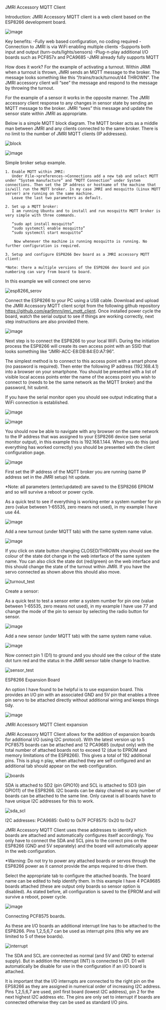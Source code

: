 ﻿JMRI Accessory MQTT Client

Introduction:
JMRI Accessory MQTT client is a web client based on the ESP8266 development board.


![image](https://user-images.githubusercontent.com/471260/155894545-6a74d38a-c0e5-4213-81d9-4a599226e5e5.png)


Key benefits:
	-Fully web based configuration, no coding required
	-Connection to JMRI is via WiFi enabling multiple clients
	-Supports both input and output (turn-outs/lights/sensors) 
	-Plug-n-play additional I/O boards such as PCF857x and PCA9685
	-JMRI already fully supports MQTT


How does it work?
For the example of activating a turnout. Within JRMI when a turnout is thrown, JMRI sends an MQTT message to the broker. The message looks something like this  “/trains/track/turnout/44 THROWN”. The JMRI accessory client will “see” the message and respond to the message by throwing the turnout.

For the example of a sensor it works in the opposite manner. The JMRI accessory client response to any changes in sensor state by sending an MQTT message to the broker. JMRI “sees” this message and update the sensor state within JMRI as appropriate.

Below is a simple MQTT block diagram. The MQTT broker acts as a middle man between JMRI and any clients connected to the same broker. There is no limit to the number of JMRI MQTT clients (IP addresses). 

![block](https://user-images.githubusercontent.com/471260/155901574-b8f28dc8-12a8-4d75-8083-562dd6f77d41.png)


![image](https://user-images.githubusercontent.com/471260/155894597-63b46d57-ea2e-4219-ae96-281ce6b25830.png)
       
       
Simple broker setup example.

    1. Enable MQTT within JMRI:
       Under File->preferences->Connections add a new tab and select MQTT under “System manufacture” and “MQTT Connection” under System connections. Then set the IP address or hostname of the machine that is/will run the MQTT broker. In my case JMRI and mosquitto (Linux MQTT server) are running on the same machine.
       Leave the last two parameters as default.

    2. Set up a MQTT broker:
       I am running Ubuntu and to install and run mosquitto MQTT broker is very simple with three commands. 
       
       “sudo apt install mosquitto”
       “sudo systemctl enable mosquitto”
       “sudo systemctl start mosquitto”
       
       	Now whenever the machine is running mosquitto is running. No further configuration is required.
       
    3. Setup and configure ESP8266 Dev board as a JMRI accessory MQTT client:

	*Note: there a multiple versions of the ESP8266 dev board and pin numbering can vary from board to board. 
	
In this example we will connect one servo
       

![esp8266_serov](https://user-images.githubusercontent.com/471260/155894646-a6245006-ab70-4377-8d93-c290d3aeb227.png)


Connect the ESP8266 to your PC using a USB cable. Download and upload the JMRI Accessory MQTT client script from the following github repository https://github.com/ear9mrn/jmri_mqtt_client.  Once installed power cycle the board, watch the serial output to see if things are working correctly, next step instructions are also provided there. 


![image](https://user-images.githubusercontent.com/471260/155894663-4467aba4-fe3b-4a06-bea7-72d99670e2c2.png)

Next step is to connect the ESP8266 to your local WiFi. During the initiation process the ESP8266 will create its own access point with an SSID that looks something like “JMRI-ACC-E8:DB:84:E0:A7:96”. 

The simplest method is to connect to this access point with a smart phone (no password is required). Then enter the following IP address (192.168.4.1) into a browser on your smartphone. You should be presented with a list of visible local access points enter the name of the access point you wish to connect to (needs to be the same network as the MQTT broker) and the password, hit submit.

If you have the serial monitor open you should see output indicating that a WiFi connection is established.


![image](https://user-images.githubusercontent.com/471260/155894694-8557c8ca-02e6-4717-9a3b-be889d5102f4.png)

![image](https://user-images.githubusercontent.com/471260/155894700-55b98fca-09ae-47e1-9df1-418d9cebbc50.png)


You should now be able to navigate with any browser on the same network to the IP address that was assigned to your ESP8266 device (see serial monitor output), in this example this is 192.168.1.144. When you do this (and everything has worked correctly) you should be presented with the client configuration page. 

![image](https://user-images.githubusercontent.com/471260/155894708-4b0294b8-cd46-4b1f-9ad4-c0360d1f66d3.png)



First set the IP address of the MQTT broker you are running (same IP address set in the JMRI setup) hit update.

*Note: all parameters (enter/updated) are saved to the ESP8266 EPROM and so will survive a reboot or power cycle. 

As a quick test to see if everything is working enter a system number for pin zero (value between 1-65535, zero means not used), in my example I have use 44.

![image](https://user-images.githubusercontent.com/471260/155894713-6c687deb-d5e5-49fa-853e-73b2c60c05f3.png)


Add a new turnout (under MQTT tab) with the same system name value.

![image](https://user-images.githubusercontent.com/471260/155894727-b367e6ce-5e6f-40da-8608-85cad2dc693b.png)


If you click on state button changing CLOSED/THROWN you should see the colour of the state dot change in the web interface of the same system name. You can also click the state dot (red/green) on the web interface and this should change the state of the turnout within JMRI. If you have the servo connected as shown above this should also move.


![turnout_test](https://user-images.githubusercontent.com/471260/155894751-97619c64-0eff-43c8-a999-c51617412d3f.png)



Create a sensor:

As a quick test to test a sensor enter a system number for pin one (value between 1-65535, zero means not used), in my example I have use 77 and change the mode of the pin to sensor by selecting the radio button for sensor.


![image](https://user-images.githubusercontent.com/471260/155894760-4cb9752a-18e9-4636-8d57-02e9bd6b03b5.png)


Add a new sensor (under MQTT tab) with the same system name value.

![image](https://user-images.githubusercontent.com/471260/155894770-2e6aa8d8-b6b2-4852-8f66-7aed672a2705.png)



Now connect pin 1 (D1) to ground and you should see the colour of the state dot turn red and the status in the JMRI sensor table change to Inactive.


![sensor_test](https://user-images.githubusercontent.com/471260/155894797-4cb98d75-e2f1-4f1e-874f-bc3ec9a27b89.png)


ESP8266 Expansion Board

An option I have found to be helpful is to use expansion board. This provides an I/O pin with an associated GND and 5V pin that enables a three pin servo to be attached directly without additional wiring and keeps things tidy.

![image](https://user-images.githubusercontent.com/471260/155898758-2e3b4d0d-ab7c-4696-9544-2ffb45867cc6.png)


JMRI Accessory MQTT Client expansion

JMRI Accessory MQTT Client allows for the addition of expansion boards for additional I/O (using I2C protocol). With the latest version up to 5 PCF8575 boards can be attached and 12 PCA9685 (output only) with the total number of attached boards not to exceed 12 (due to EPROM and memory limitations of the ESP8266). This gives a total of 192 additional pins. This is plug n play, when attached they are self configured and an additional tab should appear on the web configuration. 


![boards](https://user-images.githubusercontent.com/471260/155901126-66b8ea85-e729-4a6a-a733-72d700468326.png)

SDA is attached to SD2 (pin GPIO10) and SCL is attached to SD3 (pin GPIO11) of the ESP8266. I2C boards can be daisy chained so any number of boards can be attached to the same line. Only caveat is all boards have to have unique I2C addresses for this to work.

![sda_scl](https://user-images.githubusercontent.com/471260/155901158-9752652a-98f1-4a4c-b685-317c9e31f69c.png)


I2C addresses:
	PCA9685: 0x40 to 0x7F
	PCF8575: 0x20 to 0x27

JMRI Accessory MQTT Client uses these addresses to identify which boards are attached and automatically configures itself accordingly. You only have to connect the SDA and SCL pins to the correct pins on the ESP8266 (GND and 5V separately) and the board will automatically appear in the web configuration.

*Warning: Do not try to power any attached boards or servos through the ESP8266 power as it cannot provide the amps required to drive them.  


Select the appropriate tab to configure the attached boards. The board name can be edited to help identify them. In this example I have 4 PCA9685 boards attached (these are output only boards so sensor option is disabled). As stated before, all configuration is saved to the EPROM and will survive a reboot, power cycle.


![image](https://user-images.githubusercontent.com/471260/155901179-f19aa8a4-1eef-453f-bed1-f3551a05a306.png)


Connecting  PCF8575 boards.

As these are I/O boards an additional interrupt line has to be attached to the ESP8266.  Pins 1,2,5,6,7 can be used as interrupt pins (this why we are limited to 5 of these boards). 


![interrupt](https://user-images.githubusercontent.com/471260/155902443-ecf75062-2d3a-4e4b-9d40-888d6cd679eb.png)


The SDA and SCL are connected as normal (and 5V and GND to external supply). But in addition the interrupt (INT) is connected to D1.  D1 will automatically be disable for use in the configuration if an I/O board is attached.

It is important that the I/O interrupts are connected to the right pin on the EPS8266 as they are assigned in numerical order of increasing I2C address. Pins 1,2,5,6,7 are used, pin1 first board (lowest I2C address), pin 2 for the next highest I2C address etc. The pins are only set to interrupt if boards are connected otherwise they can be used as standard I/O pins. 


